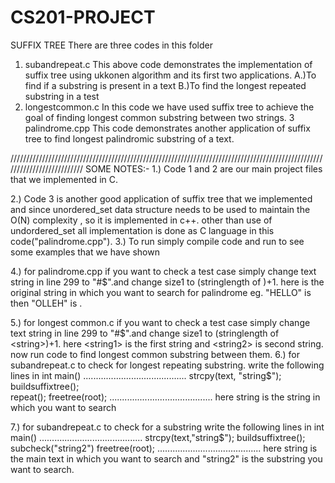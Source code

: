 # CS201-PROJECT
SUFFIX TREE
There are three codes in this folder
1. subandrepeat.c
    This above code demonstrates the implementation of suffix tree using ukkonen algorithm and its first two applications.
    A.)To find if a substring is present in a text
    B.)To find the longest repeated substring in a test
2. longestcommon.c
    In this code we have used suffix tree to achieve the goal of finding longest common substring between two strings.
3  palindrome.cpp
    This code demonstrates another application of suffix tree to find longest palindromic substring of a text.

//////////////////////////////////////////////////////////////////////////////////////////////////////////////////////////
SOME NOTES:-
1.) Code 1 and 2 are our main project files that we implemented in C.

2.) Code 3 is another good application of suffix tree that we implemented and since unordered_set data structure needs to be used to maintain the O(N) complexity , so it is implemented in c++.
    other than use of undordered_set all implementation is done as C language in this code("palindrome.cpp").
3.) To run simply compile code and run to see some examples that we have shown

4.) for palindrome.cpp if you want to check a test case simply change text string in line 299 to "<string>#<reversestring>$".and change size1 to (stringlength of <string>)+1.
     here <string> is the original string in which you want to search for palindrome eg. "HELLO" is <string> then "OLLEH" is <reversestring>.

5.) for longest common.c if you want to check a test case simply change text string in line 299 to "<string1>#<string2>$".and change size1 to (stringlength of <string>)+1.
     here <string1> is the first string and <string2> is second string. now run code to find longest common substring between them.
6.) for subandrepeat.c  to check for longest repeating substring.
    write the following lines in int main()
.........................................
    strcpy(text, "string$");
    buildsuffixtree();   
    repeat();
    freetree(root); 
.........................................
here string is the string in which you want to search

7.) for subandrepeat.c to check for a substring 
    write the following lines in int main()
.........................................
    strcpy(text,"string$");
    buildsuffixtree();
    subcheck("string2")
    freetree(root);
.........................................
here string is the main text in which you want to search and "string2" is the substring you want to search.
